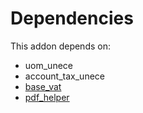 # Dependencies

This addon depends on:

- uom_unece
- account_tax_unece
- [base_vat](../../../../../oca-ocb-core/odoo-bringout-oca-ocb-base_vat)
- [pdf_helper](../../odoo-bringout-oca-edi-framework-pdf_helper)
